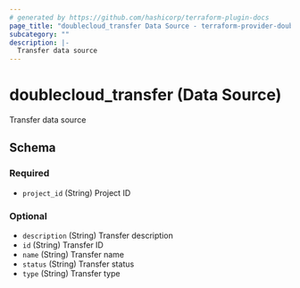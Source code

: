```yaml
---
# generated by https://github.com/hashicorp/terraform-plugin-docs
page_title: "doublecloud_transfer Data Source - terraform-provider-doublecloud"
subcategory: ""
description: |-
  Transfer data source
---
```


# doublecloud_transfer (Data Source)

Transfer data source



<!-- schema generated by tfplugindocs -->
## Schema

### Required

- `project_id` (String) Project ID

### Optional

- `description` (String) Transfer description
- `id` (String) Transfer ID
- `name` (String) Transfer name
- `status` (String) Transfer status
- `type` (String) Transfer type


